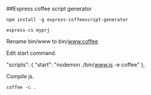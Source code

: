 ##Express coffee script generator

    npm install -g express-coffeescript-generator
    
    express-cs myprj
    
Rename bin/www to bin/www.coffee

Edit start command.

    
  "scripts": {
    "start": "nodemon ./bin/www.js -e coffee" 
  },    
  
Compile js.

    coffee -c .
    
      